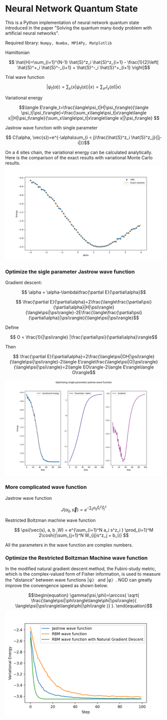 # Neural Network Quantum State

This is a Python implementation of neural network quantum state introduced in the paper "Solving the quantum many-body problem with artificial neural networks". 

Required library: `Numpy, Numba, MPI4Py, Matplotlib`

Hamiltonian

$$ \hat{H}=\sum_{i=1}^{N-1}
\hat{S}^z_i \hat{S}^z_{i+1} -
\frac{1}{2}\left[
\hat{S}^+_i \hat{S}^-_{i+1} +
\hat{S}^-_i \hat{S}^+_{i+1}
\right]$$

Trial wave function 

$$|\psi_t(\alpha)\rangle=\sum_x\langle x|\psi_t(\alpha)\rangle|x\rangle=\sum_x J_x(\alpha)|x\rangle$$

Variational energy

$$\langle E\rangle_t=\frac{\langle\psi_t|H|\psi_t\rangle}{\langle \psi_t|\psi_t\rangle}=\frac{\sum_x\langle\psi_t|x\rangle\langle x||H|\psi_t\rangle}{\sum_x\langle\psi_t|x\rangle\langle x||\psi_t\rangle}
$$

Jastrow wave function with single parameter

$$ C(\alpha, \vec{s})=e^{-\alpha\sum_{i < j}\frac{\hat{S}^z_i \hat{S}^z_j}{|j-i|}}$$

On a 4 sites chain, the variational energy can be calculated analytically. Here is the comparison of the exact results with variational Monte Carlo results. 
![jastrow](./images/jastrow_exact.png)


### Optimize the sigle parameter Jastrow wave function

Gradient descent:

$$ \alpha = \alpha-\lambda\frac{\partial E}{\partial\alpha}$$

$$ \frac{\partial E}{\partial\alpha}=2\frac{\langle\frac{\partial\psi}{\partial\alpha}|H|\psi\rangle}{\langle\psi|\psi\rangle}-2E\frac{\langle\frac{\partial\psi}{\partial\alpha}|\psi\rangle}{\langle\psi|\psi\rangle}$$

Define

$$ O = \frac{1}{|\psi\rangle} |\frac{\partial\psi}{\partial\alpha}\rangle$$

Then

$$ \frac{\partial E}{\partial\alpha}=2\frac{\langle\psi|OH|\psi\rangle}{\langle\psi|\psi\rangle}-2\langle E\rangle\frac{\langle\psi|O|\psi\rangle}{\langle\psi|\psi\rangle}=2\langle EO\rangle-2\langle E\rangle\langle O\rangle$$

![jastrow_single](./images/jastrow_single_optimize.png)

### More complicated wave function

Jastrow wave function

$$J(\alpha_{ij}, \vec{s})=e^{-\sum_{ij}\alpha_{ij}{\hat{S}^z_i \hat{S}^z_j}} $$


Restricted Boltzman machine wave function

$$ \psi(\vec{s}, a, b ,W) = e^{\sum_{i=1}^N a_i s^z_i } \prod_{i=1}^M 2\cosh{(\sum_{j=1}^N W_{ij}s^z_j + b_i)} $$

All the parameters in the wave function are complex numbers. 

### Optimize the Restricted Boltzman Machine wave function

In the modified natural gradient descent method, the Fubini-study
metric, which is the complex-valued form of Fisher information, is used to measure the "distance" between wave functions |ψ〉 and |φ〉. NGD can greatly improve the convengence speed as shown below. 

$$\begin{equation}
    \gamma(\psi,\phi)=\arccos{ \sqrt{ \frac{\langle\psi|\phi\rangle\langle\phi|\psi\rangle}{ \langle\psi|\psi\rangle\langle\phi|\phi\rangle }} }.
\end{equation}$$
![compare](./images/compare.png)
